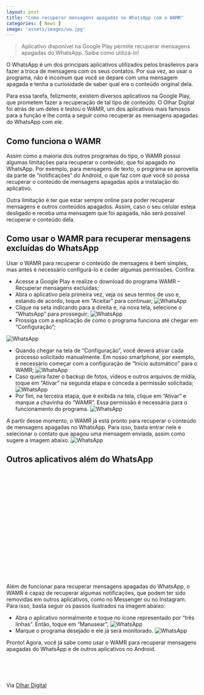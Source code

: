 ```yaml
---
layout: post
title: "Como recuperar mensagens apagadas no WhatsApp com o WAMR"
categories: [ News ]
image: 'assets/images/wa.jpg'
---
```


> Aplicativo disponível na Google Play permite recuperar mensagens apagadas do WhatsApp. Saiba como utilizá-lo!

O WhatsApp é um dos principais aplicativos utilizados pelos brasileiros para fazer a troca de mensagens com os seus contatos. Por sua vez, ao usar o programa, não é incomum que você se depare com uma mensagem apagada e tenha a curiosidade de saber qual era o conteúdo original dela.

Para essa tarefa, felizmente, existem diversos aplicativos na Google Play, que prometem fazer a recuperação de tal tipo de conteúdo. O Olhar Digital foi atrás de um deles e testou o WAMR, um dos aplicativos mais famosos para a função e lhe conta a seguir como recuperar as mensagens apagadas do WhatsApp com ele.

## Como funciona o WAMR

Assim como a maioria dos outros programas do tipo, o WAMR possui algumas limitações para recuperar o conteúdo, que foi apagado no WhatsApp. Por exemplo, para mensagens de texto, o programa se aproveita da parte de “notificações” do Android, o que faz com que você só possa recuperar o conteúdo de mensagens apagadas após a instalação do aplicativo.

Outra limitação é ter que estar sempre online para poder recuperar mensagens e outros conteúdos apagados. Assim, caso o seu celular esteja desligado e receba uma mensagem que foi apagada, não será possível recuperar o conteúdo dela.

<!-- RETANGULO LARGO -->
<script async src="https://pagead2.googlesyndication.com/pagead/js/adsbygoogle.js"></script>
<!-- Informat -->
<ins class="adsbygoogle"
style="display:block"
data-ad-client="ca-pub-2838251107855362"
data-ad-slot="2327980059"
data-ad-format="auto"
data-full-width-responsive="true"></ins>
<script>
(adsbygoogle = window.adsbygoogle || []).push({});
</script>

## Como usar o WAMR para recuperar mensagens excluídas do WhatsApp

Usar o WAMR para recuperar o conteúdo de mensagens é bem simples, mas antes é necessário configurá-lo e ceder algumas permissões. Confira:

+ Acesse a Google Play e realize o download do programa WAMR – Recuperar mensagens excluídas;
+ Abra o aplicativo pela primeira vez, veja os seus termos de uso e, estando de acordo, toque em “Aceitar” para continuar;
![WhatsApp](/assets/images/wa1.jpg)
+ Clique na seta indicando para a direita e, na nova tela, selecione o “WhatsApp” para prosseguir;
![WhatsApp](/assets/images/wa2.jpg)
+ Prossiga com a explicação de como o programa funciona até chegar em “Configuração”;

<!-- RETANGULO LARGO 2 -->
<script async src="//pagead2.googlesyndication.com/pagead/js/adsbygoogle.js"></script>
<ins class="adsbygoogle"
style="display:block; text-align:center;"
data-ad-layout="in-article"
data-ad-format="fluid"
data-ad-client="ca-pub-2838251107855362"
data-ad-slot="8549252987"></ins>
<script>
(adsbygoogle = window.adsbygoogle || []).push({});
</script>

![WhatsApp](/assets/images/wa3.jpg)
+ Quando chegar na tela de “Configuração”, você deverá ativar cada processo solicitado manualmente. Em nosso smartphone, por exemplo, é necessário começar com a configuração de “Início automático” para o WAMR;
![WhatsApp](/assets/images/wa4.jpg)
+ Caso queira fazer o backup de fotos, vídeos e outros arquivos de mídia, toque em “Ativar” na segunda etapa e conceda a permissão solicitada;
![WhatsApp](/assets/images/wa5.jpg)
+ Por fim, na terceira etapa, que é exibida na tela, clique em “Ativar” e marque a chavinha do “WAMR”. Essa permissão é necessária para o funcionamento do programa.
![WhatsApp](/assets/images/wa6.jpg)

A partir desse momento, o WAMR já está pronto para recuperar o conteúdo de mensagens apagadas no WhatsApp. Para isso, basta entrar nele e selecionar o contato que apagou uma mensagem enviada, assim como sugere a imagem abaixo.
![WhatsApp](/assets/images/wa7.jpg)

## Outros aplicativos além do WhatsApp

<!-- QUADRADO -->
<script async src="//pagead2.googlesyndication.com/pagead/js/adsbygoogle.js"></script>
<ins class="adsbygoogle"
style="display:inline-block;width:336px;height:280px"
data-ad-client="ca-pub-2838251107855362"
data-ad-slot="5351066970"></ins>
<script>
(adsbygoogle = window.adsbygoogle || []).push({});
</script>

Além de funcionar para recuperar mensagens apagadas do WhatsApp, o WAMR é capaz de recuperar algumas notificações, que podem ter sido removidas em outros aplicativos, como no Messenger ou no Instagram. Para isso, basta seguir os passos ilustrados na imagem abaixo:

+ Abra o aplicativo normalmente e toque no ícone representado por “três linhas”. Então, toque em “Manusear”;
![WhatsApp](/assets/images/wa8.jpg)
+ Marque o programa desejado e ele já será monitorado.
![WhatsApp](/assets/images/wa9.jpg)

Pronto! Agora, você já sabe como usar o WAMR para recuperar mensagens apagadas do WhatsApp e de outros aplicativos no Android.

<!-- MINI ANÚNCIO -->
<script async src="//pagead2.googlesyndication.com/pagead/js/adsbygoogle.js"></script>
<!-- Games Root -->
<ins class="adsbygoogle"
style="display:inline-block;width:336px;height:50px"
data-ad-client="ca-pub-2838251107855362"
data-ad-slot="5351066970"></ins>
<script>
(adsbygoogle = window.adsbygoogle || []).push({});
</script>

Via [Olhar Digital](https://olhardigital.com.br/dicas_e_tutoriais/noticia/como-recuperar-mensagens-apagadas-no-whatsapp-com-o-wamr/92164)

